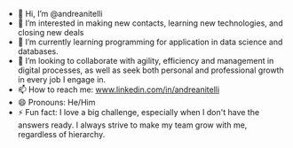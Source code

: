 - 👋 Hi, I’m @andreanitelli
- 👀 I’m interested in making new contacts, learning new technologies, and closing new deals
- 🌱 I’m currently learning programming for application in data science and databases.
- 💞️ I’m looking to collaborate with agility, efficiency and management in digital processes, as well as seek both personal and professional growth in every job I engage in.
- 📫 How to reach me: www.linkedin.com/in/andreanitelli
- 😄 Pronouns: He/Him
- ⚡ Fun fact: I love a big challenge, especially when I don't have the answers ready. I always strive to make my team grow with me, regardless of hierarchy.

<!---
andreanitelli/andreanitelli is a ✨ special ✨ repository because its `README.md` (this file) appears on your GitHub profile.
You can click the Preview link to take a look at your changes.
--->
